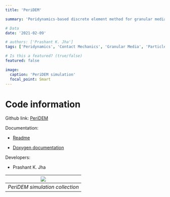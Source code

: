 ```yaml
---
title: 'PeriDEM'

summary: 'Peridynamics-based discrete element method for granular media'

# Data
date: '2021-02-09'

# authors: ['Prashant K. Jha']
tags: ['Peridynamics', 'Contact Mechanics', 'Granular Media', 'Particle Fracture', 'DEM']

# Is this a featured? (true/false)
featured: false

image:
  caption: 'PeriDEM simulation'
  focal_point: Smart
---
```


# Code information

Github link: [PeriDEM](https://github.com/prashjha/PeriDEM)

Documentation: 

- [Readme](https://github.com/prashjha/PeriDEM/blob/main/README.md)

- [Doxygen documentation](https://prashjha.github.io/PeriDEM/)

Developers:
 
- Prashant K. Jha


| ![](sim.gif) | 
| :----: | 
| *PeriDEM simulation collection* |